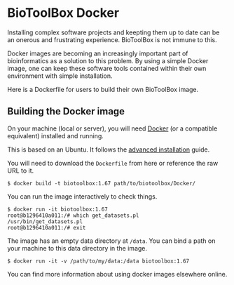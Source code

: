# BioToolBox Docker

Installing complex software projects and keepting them up to date can be an onerous 
and frustrating experience. BioToolBox is not immune to this.

Docker images are becoming an increasingly important part of bioinformatics as a 
solution to this problem. By using a simple Docker image, one can keep 
these software tools contained within their own environment with simple installation.

Here is a Dockerfile for users to build their own BioToolBox image.

## Building the Docker image

On your machine (local or server), you will need [Docker](https://www.docker.com) (or 
a compatible equivalent) installed and running.

This is based on an Ubuntu. It follows the 
[advanced installation](../docs/AdvancedInstallation.md) guide. 

You will need to download the `Dockerfile` from here or reference the raw URL to it. 

	$ docker build -t biotoolbox:1.67 path/to/biotoolbox/Docker/

You can run the image interactively to check things.
	
	$ docker run -it biotoolbox:1.67
	root@b1296410a011:/# which get_datasets.pl
	/usr/bin/get_datasets.pl
	root@b1296410a011:/# exit
	
The image has an empty data directory at `/data`. You can bind a path on your 
machine to this data directory in the image.

	$ docker run -it -v /path/to/my/data:/data biotoolbox:1.67

You can find more information about using docker images elsewhere online.


